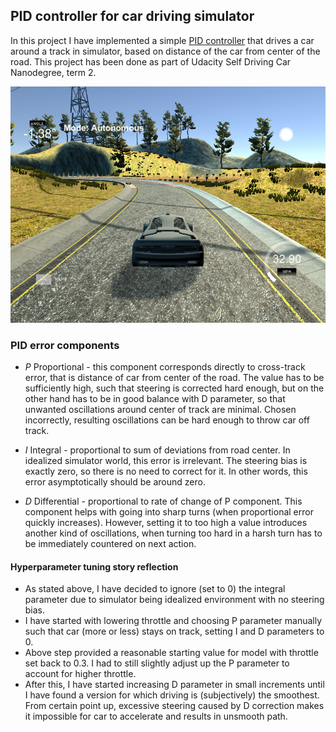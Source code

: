 ## PID controller for car driving simulator

In this project I have implemented a simple 
[PID controller](https://en.wikipedia.org/wiki/PID_controller)
that drives a car around a track in simulator, based on distance of the car
from center of the road. This project has been done as part of Udacity Self
Driving Car Nanodegree, term 2.

![Simulator screenshot](pic.png)


### PID error components

* *P* Proportional - this component corresponds directly to cross-track error,
  that is distance of car from center of the road. The value has to be
sufficiently high, such that steering is corrected hard enough, but on the
other hand has to be in good balance with D parameter, so that unwanted
oscillations around center of track are minimal. Chosen incorrectly, resulting
oscillations can be hard enough to throw car off track.

* *I* Integral - proportional to sum of deviations from road center. In
  idealized simulator world, this error is irrelevant.  The steering bias is
exactly zero, so there is no need to correct for it.  In other words, this
error asymptotically should be around zero.

* *D* Differential - proportional to rate of change
of P component.  This component helps with going into sharp turns (when
proportional error quickly increases). However, setting it to too high a value
introduces another kind of oscillations, when turning too hard in a harsh turn
has to be immediately countered on next action.


#### Hyperparameter tuning story reflection

* As stated above, I have decided to ignore (set to 0) the integral parameter due
  to simulator being idealized environment with no steering bias.
* I have started with lowering throttle and choosing P parameter manually such
  that car (more or less) stays on track, setting I and D parameters to 0. 
* Above step provided a reasonable starting value for model with throttle set back to 0.3. 
 I had to still slightly adjust up the P parameter to account for higher throttle.
* After this, I have started increasing D parameter in small increments until I have
found a version for which driving is (subjectively) the smoothest. From
certain point up, excessive steering caused by D correction makes it impossible for car
to accelerate and results in unsmooth path.

